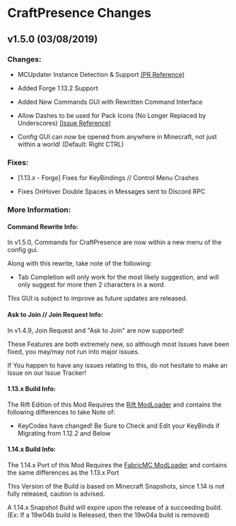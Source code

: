 # CraftPresence Changes

## v1.5.0 (03/08/2019)

### Changes:

* MCUpdater Instance Detection & Support [(PR Reference)](https://gitlab.com/CDAGaming/CraftPresence/merge_requests/1)

* Added Forge 1.13.2 Support

* Added New Commands GUI with Rewritten Command Interface

* Allow Dashes to be used for Pack Icons (No Longer Replaced by Underscores) [(Issue Reference)](https://gitlab.com/CDAGaming/CraftPresence/issues/15)

* Config GUI can now be opened from anywhere in Minecraft, not just within a world! (Default: Right CTRL)

### Fixes:

* [1.13.x - Forge] Fixes for KeyBindings // Control Menu Crashes

* Fixes OnHover Double Spaces in Messages sent to Discord RPC

### More Information:

#### Command Rewrite Info:

In v1.5.0, Commands for CraftPresence are now within a new menu of the config gui.

Along with this rewrite, take note of the following:

* Tab Completion will only work for the most likely suggestion, and will only suggest for more then 2 characters in a word.

This GUI is subject to improve as future updates are released.

#### Ask to Join // Join Request Info:

In v1.4.9, Join Request and "Ask to Join" are now supported!

These Features are both extremely new, so although most Issues have been fixed, you may/may not run into major issues.

If You happen to have any issues relating to this, do not hesitate to make an Issue on our Issue Tracker!

#### 1.13.x Build Info:

The Rift Edition of this Mod Requires the [Rift ModLoader](https://minecraft.curseforge.com/projects/rift) and contains the following differences to take Note of:

* KeyCodes have changed! Be Sure to Check and Edit your KeyBinds if Migrating from 1.12.2 and Below

#### 1.14.x Build Info:

The 1.14.x Port of this Mod Requires the [FabricMC ModLoader](https://minecraft.curseforge.com/projects/fabric) and contains the same differences as the 1.13.x Port

This Version of the Build is based on Minecraft Snapshots, since 1.14 is not fully released, caution is advised.

A 1.14.x Snapshot Build will expire upon the release of a succeeding build. (Ex: If a 19w04b build is Released, then the 19w04a build is removed)

